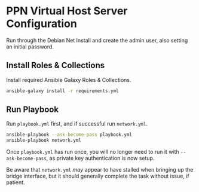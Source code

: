 # PPN Virtual Host Server Configuration

Run through the Debian Net Install and create the admin user, also setting an initial password.

## Install Roles & Collections

Install required Ansible Galaxy Roles & Collections.

```sh
ansible-galaxy install -r requirements.yml
```

## Run Playbook

Run `playbook.yml` first, and if successful run `network.yml`.

```sh
ansible-playbook --ask-become-pass playbook.yml
ansible-playbook network.yml
```

Once `playbook.yml` has run once, you will no longer need to run it with `--ask-become-pass`, as private key authentication is now setup.

Be aware that `network.yml` _may_ appear to have stalled when bringing up the bridge interface, but it should generally complete the task without issue, if patient.

